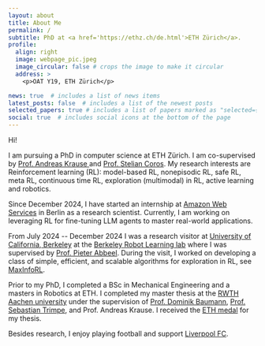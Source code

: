 ```yaml
---
layout: about
title: About Me
permalink: /
subtitle: PhD at <a href='https://ethz.ch/de.html'>ETH Zürich</a>.
profile:
  align: right
  image: webpage_pic.jpeg
  image_circular: false # crops the image to make it circular
  address: >
    <p>OAT Y19, ETH Zürich</p>

news: true  # includes a list of news items
latest_posts: false  # includes a list of the newest posts
selected_papers: true # includes a list of papers marked as "selected={true}"
social: true  # includes social icons at the bottom of the page
---
```


Hi! 

I am pursuing a PhD in computer science at ETH Zürich. I am co-supervised by <a href="https://las.inf.ethz.ch/krausea"> Prof. Andreas Krause </a> and <a href="http://crl.ethz.ch/people/coros/index.html"> Prof. Stelian Coros</a>. 
My research interests are Reinforcement learning (RL): model-based RL, nonepisodic RL, safe RL, meta RL, continuous time RL, exploration (multimodal) in RL, active learning and robotics. 

Since December 2024, I have started an internship at <a href="https://aws.amazon.com">Amazon Web Services</a> in Berlin as a research scientist. Currently, I am working on leveraging RL for fine-tuning LLM agents to master real-world applications.

From July 2024 -- December 2024 I was a research visitor at <a href="https://www.berkeley.edu/">University of California, Berkeley</a> at the <a href="https://rll.berkeley.edu/"> Berkeley Robot Learning lab</a> where I was supervised by <a href="https://people.eecs.berkeley.edu/~pabbeel/"> Prof. Pieter Abbeel</a>. During the visit, I worked on developing a class of simple, efficient, and scalable algorithms for exploration in RL, see <a href="https://sukhijab.github.io/projects/maxinforl/">MaxInfoRL</a>. 

Prior to my PhD, I completed a BSc in Mechanical Engineering and a masters in Robotics at ETH. I completed my master thesis at the <a href="https://www.rwth-aachen.de/go/id/a/?lidx=1">RWTH Aachen university</a> under the supervision of <a href="https://baumanndominik.github.io/">Prof. Dominik Baumann</a>, <a href="https://www.dsme.rwth-aachen.de/cms/dsme/das-institut/team/~jlolt/prof-sebastian-trimpe/?allou=1">Prof. Sebastian Trimpe</a>, and Prof. Andreas Krause. I received the <a href="https://en.wikipedia.org/wiki/ETH_medal#:~:text=The%20ETH%20medal%20is%20awarded,award%20includes%20a%20cash%20prize.">ETH medal</a> for my thesis.

Besides research, I enjoy playing football and support <a href='https://www.liverpoolfc.com/'>Liverpool FC</a>. 

